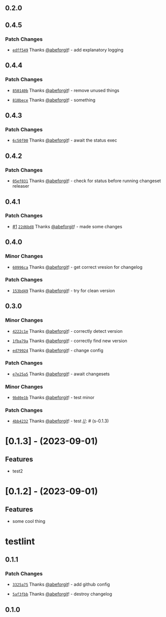 ## 0.2.0

## 0.4.5

### Patch Changes

- [`edff549`](https://github.com/abeforgit/test-changesets/commit/edff549dde01097b06bfe222547a79a027ee2d48) Thanks [@abeforgit](https://github.com/abeforgit)! - add explanatory logging

## 0.4.4

### Patch Changes

- [`850140b`](https://github.com/abeforgit/test-changesets/commit/850140b5d870f582eb208f9e245e2725af585213) Thanks [@abeforgit](https://github.com/abeforgit)! - remove unused things

- [`810bece`](https://github.com/abeforgit/test-changesets/commit/810beceb2bb6f51bafd16e832c36ed4154f889b6) Thanks [@abeforgit](https://github.com/abeforgit)! - something

## 0.4.3

### Patch Changes

- [`6c50f00`](https://github.com/abeforgit/test-changesets/commit/6c50f00ef6947fb67e782ab7712d597de972d2be) Thanks [@abeforgit](https://github.com/abeforgit)! - await the status exec

## 0.4.2

### Patch Changes

- [`05ef031`](https://github.com/abeforgit/test-changesets/commit/05ef03174311f97eb25c07d3517c069de208c181) Thanks [@abeforgit](https://github.com/abeforgit)! - check for status before running changeset releaser

## 0.4.1

### Patch Changes

- [#1](https://github.com/abeforgit/test-changesets/pull/1) [`22d6bd8`](https://github.com/abeforgit/test-changesets/commit/22d6bd8bbac82d2f91bd639309de0200c52c2bfe) Thanks [@abeforgit](https://github.com/abeforgit)! - made some changes

## 0.4.0

### Minor Changes

- [`60996ca`](https://github.com/abeforgit/test-changesets/commit/60996ca50d7cba7e904e02c1f4206e6f703bc3f3) Thanks [@abeforgit](https://github.com/abeforgit)! - get correct vresion for changelog

### Patch Changes

- [`153bd49`](https://github.com/abeforgit/test-changesets/commit/153bd49f924bfd655156c5fba21465c5db57ac5d) Thanks [@abeforgit](https://github.com/abeforgit)! - try for clean version

## 0.3.0

### Minor Changes

- [`4222c1e`](https://github.com/abeforgit/test-changesets/commit/4222c1e2c1350a6596680533205f6412bb0ba0d3) Thanks [@abeforgit](https://github.com/abeforgit)! - correctly detect version

- [`1fba79a`](https://github.com/abeforgit/test-changesets/commit/1fba79aa8990a42e7ae1ce89e458b67493dc2cab) Thanks [@abeforgit](https://github.com/abeforgit)! - correctly find new version

- [`ed79924`](https://github.com/abeforgit/test-changesets/commit/ed79924bc20278727af0a304d5614dcfd4f5bbba) Thanks [@abeforgit](https://github.com/abeforgit)! - change config

### Patch Changes

- [`e7e25a5`](https://github.com/abeforgit/test-changesets/commit/e7e25a54a9ad67de64acedae8fe49a5061139c7e) Thanks [@abeforgit](https://github.com/abeforgit)! - await changesets

### Minor Changes

- [`9bd0e1b`](https://github.com/abeforgit/test-changesets/commit/9bd0e1bbe0a0691d8955ccadf756cac34eb45ef9) Thanks [@abeforgit](https://github.com/abeforgit)! - test minor

### Patch Changes

- [`4bb4232`](https://github.com/abeforgit/test-changesets/commit/4bb4232e5c5c65a7148faa8c1014f9ac7ebf7b15) Thanks [@abeforgit](https://github.com/abeforgit)! - test
  [//]: # (s-0.1.3)

# [0.1.3] - (2023-09-01)

## Features

- test2

[//]: # "e-0.1.3"
[//]: # "s-0.1.2"

# [0.1.2] - (2023-09-01)

## Features

- some cool thing

[//]: # "e-0.1.2"

# testlint

## 0.1.1

### Patch Changes

- [`3325a75`](https://github.com/abeforgit/test-changesets/commit/3325a7565b44a9412d71635ca878db4ef403a3cf) Thanks [@abeforgit](https://github.com/abeforgit)! - add github config

- [`5af3fbb`](https://github.com/abeforgit/test-changesets/commit/5af3fbb92ddc79300e36e8e570eaa8935f8f4f33) Thanks [@abeforgit](https://github.com/abeforgit)! - destroy changelog

## 0.1.0

